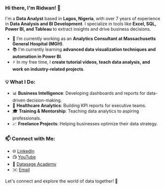 ### Hi there, I'm Ridwan! 👋

I'm a **Data Analyst** based in **Lagos, Nigeria**, with over 7 years of experience in **Data Analysis and BI Development**. I specialize in tools like **Excel, SQL, Power BI, and Tableau** to extract insights and drive business decisions.

- 🔭 I’m currently working as an **Analytics Consultant at Massachusetts General Hospital (MGH)**.
- 📚 I'm currently learning **advanced data visualization techniques and automation in Power BI**.
- ⚡ In my free time, I **create tutorial videos, teach data analysis, and work on industry-related projects**.

### 💡 What I Do:
- 📊 **Business Intelligence**: Developing dashboards and reports for data-driven decision-making.
- 🏥 **Healthcare Analytics**: Building KPI reports for executive teams.
- 🎓 **Training & Mentorship**: Teaching data analytics to aspiring professionals.
- 📈 **Freelance Projects**: Helping businesses optimize their data strategy.

### 📫 Connect with Me:
- 🌐 [LinkedIn](www.linkedin.com/in/ridwan--ibrahim)
- 📺 [YouTube](your-youtube-channel)
- 📝 [Datasage Academy](ridwan-ibrahim.netlify.app)
- ✉️ [Email](search4ridwan@gmail.com)

Let's connect and explore the world of data together! 🚀
